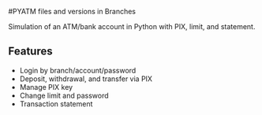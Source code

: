 #PYATM
files and versions in Branches

Simulation of an ATM/bank account in Python with PIX, limit, and statement.

## Features
- Login by branch/account/password
- Deposit, withdrawal, and transfer via PIX
- Manage PIX key
- Change limit and password
- Transaction statement
